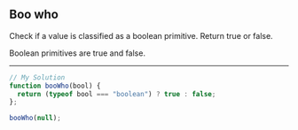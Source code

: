 ## Boo who
Check if a value is classified as a boolean primitive. Return true or false.

Boolean primitives are true and false.

---
```JavaScript
// My Solution
function booWho(bool) {
  return (typeof bool === "boolean") ? true : false;
};

booWho(null);
```
